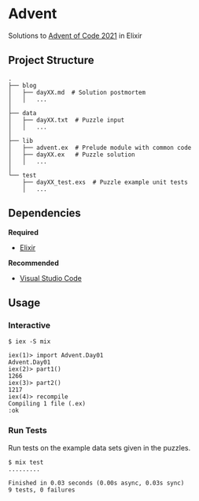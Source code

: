 # Advent

Solutions to [Advent of Code 2021](https://adventofcode.com/2021) in Elixir

## Project Structure

```
.
├── blog
│   ├── dayXX.md  # Solution postmortem
│   │   ...
│
├── data
│   ├── dayXX.txt  # Puzzle input
│   │   ...
│
├── lib
│   ├── advent.ex  # Prelude module with common code
│   ├── dayXX.ex   # Puzzle solution
│   │   ...
│
└── test
    ├── dayXX_test.exs  # Puzzle example unit tests
    │   ...
```

## Dependencies

**Required**

- [Elixir](https://elixir-lang.org)

**Recommended**

- [Visual Studio Code](https://code.visualstudio.com)

## Usage

### Interactive

```shell
$ iex -S mix

iex(1)> import Advent.Day01
Advent.Day01
iex(2)> part1()
1266
iex(3)> part2()
1217
iex(4)> recompile
Compiling 1 file (.ex)
:ok
```

### Run Tests

Run tests on the example data sets given in the puzzles.

```shell
$ mix test
.........

Finished in 0.03 seconds (0.00s async, 0.03s sync)
9 tests, 0 failures
```
